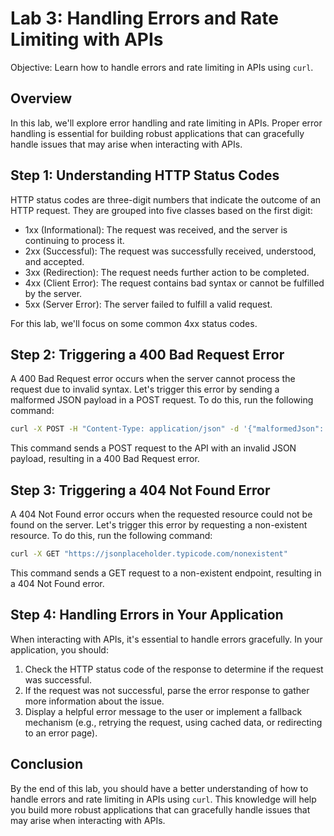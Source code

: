 # Lab 3: Handling Errors and Rate Limiting with APIs

Objective: Learn how to handle errors and rate limiting in APIs using `curl`.

## Overview

In this lab, we'll explore error handling and rate limiting in APIs. Proper error handling is essential for building robust applications that can gracefully handle issues that may arise when interacting with APIs.

## Step 1: Understanding HTTP Status Codes

HTTP status codes are three-digit numbers that indicate the outcome of an HTTP request. They are grouped into five classes based on the first digit:

- 1xx (Informational): The request was received, and the server is continuing to process it.
- 2xx (Successful): The request was successfully received, understood, and accepted.
- 3xx (Redirection): The request needs further action to be completed.
- 4xx (Client Error): The request contains bad syntax or cannot be fulfilled by the server.
- 5xx (Server Error): The server failed to fulfill a valid request.

For this lab, we'll focus on some common 4xx status codes.

## Step 2: Triggering a 400 Bad Request Error

A 400 Bad Request error occurs when the server cannot process the request due to invalid syntax. Let's trigger this error by sending a malformed JSON payload in a POST request. To do this, run the following command:

```bash
curl -X POST -H "Content-Type: application/json" -d '{"malformedJson": "missingClosingBrace}' https://jsonplaceholder.typicode.com/posts
```

This command sends a POST request to the API with an invalid JSON payload, resulting in a 400 Bad Request error.

## Step 3: Triggering a 404 Not Found Error

A 404 Not Found error occurs when the requested resource could not be found on the server. Let's trigger this error by requesting a non-existent resource. To do this, run the following command:

```bash
curl -X GET "https://jsonplaceholder.typicode.com/nonexistent"
```

This command sends a GET request to a non-existent endpoint, resulting in a 404 Not Found error.

## Step 4: Handling Errors in Your Application

When interacting with APIs, it's essential to handle errors gracefully. In your application, you should:

1. Check the HTTP status code of the response to determine if the request was successful.
2. If the request was not successful, parse the error response to gather more information about the issue.
3. Display a helpful error message to the user or implement a fallback mechanism (e.g., retrying the request, using cached data, or redirecting to an error page).

## Conclusion

By the end of this lab, you should have a better understanding of how to handle errors and rate limiting in APIs using `curl`. This knowledge will help you build more robust applications that can gracefully handle issues that may arise when interacting with APIs.
